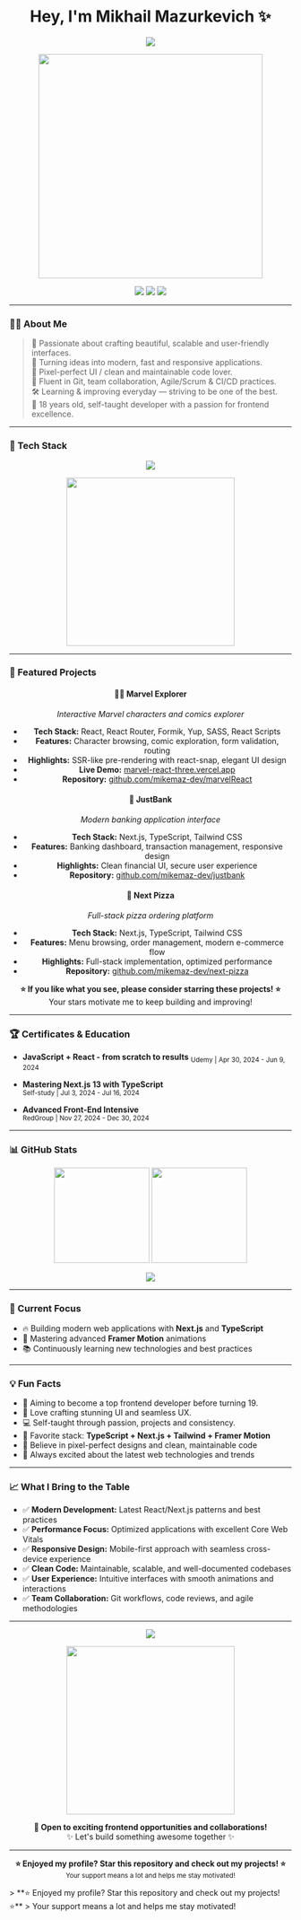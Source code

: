 <h1 align="center">Hey, I'm Mikhail Mazurkevich ✨</h1>
<p align="center">
  <img src="https://readme-typing-svg.herokuapp.com/?lines=Frontend+Developer;React%2FNext.js%2FTS%2FTailwind;Clean+UI%2C+Fast+UX%2C+Modern+Web;18+Years+Old+%7C+Self-Taught+Developer&center=true&width=1000&height=50" />
</p>

<p align="center">
  <img src="https://media.giphy.com/media/qgQUggAC3Pfv687qPC/giphy.gif" width="400" />
</p>

<p align="center">
  <a href="mailto:mazurkevich.mikhail.14@gmail.com"><img src="https://img.shields.io/badge/Email-red?logo=gmail&style=for-the-badge" /></a>
  <a href="https://www.instagram.com/mikemazdev/"><img src="https://img.shields.io/badge/Instagram-purple?logo=instagram&style=for-the-badge" /></a>
  <a href="https://mazurkevichmikhail.vercel.app/"><img src="https://img.shields.io/badge/Portfolio-blue?logo=vercel&style=for-the-badge" /></a>
</p>

---

### 👨‍💻 About Me

> 🧠 Passionate about crafting beautiful, scalable and user-friendly interfaces.  
> 🚀 Turning ideas into modern, fast and responsive applications.  
> 🧩 Pixel-perfect UI / clean and maintainable code lover.  
> 💬 Fluent in Git, team collaboration, Agile/Scrum & CI/CD practices.  
> 🛠️ Learning & improving everyday — striving to be one of the best.  
> 🎯 18 years old, self-taught developer with a passion for frontend excellence.

---

### 🚀 Tech Stack
<p align="center">
  <img src="https://skillicons.dev/icons?i=ts,js,react,nextjs,tailwind,html,css,sass,framer,git,vite,figma,vercel" /><br />
</p>

<p align="center">
  <img src="https://media.giphy.com/media/juua9i2c2fA0AIp2iq/giphy.gif" width="300" />
</p>

---

### 🎨 Featured Projects

<div align="center">

#### 🦸‍♂️ **Marvel Explorer**
*Interactive Marvel characters and comics explorer*
- **Tech Stack:** React, React Router, Formik, Yup, SASS, React Scripts
- **Features:** Character browsing, comic exploration, form validation, routing
- **Highlights:** SSR-like pre-rendering with react-snap, elegant UI design
- **Live Demo:** [marvel-react-three.vercel.app](https://marvel-react-three.vercel.app/)
- **Repository:** [github.com/mikemaz-dev/marvelReact](https://github.com/mikemaz-dev/marvelReact)

#### 🏦 **JustBank**
*Modern banking application interface*
- **Tech Stack:** Next.js, TypeScript, Tailwind CSS
- **Features:** Banking dashboard, transaction management, responsive design
- **Highlights:** Clean financial UI, secure user experience
- **Repository:** [github.com/mikemaz-dev/justbank](https://github.com/mikemaz-dev/justbank)

#### 🍕 **Next Pizza**
*Full-stack pizza ordering platform*
- **Tech Stack:** Next.js, TypeScript, Tailwind CSS
- **Features:** Menu browsing, order management, modern e-commerce flow
- **Highlights:** Full-stack implementation, optimized performance
- **Repository:** [github.com/mikemaz-dev/next-pizza](https://github.com/mikemaz-dev/next-pizza)

</div>

<p align="center">
  <strong>⭐ If you like what you see, please consider starring these projects! ⭐</strong><br/>
  Your stars motivate me to keep building and improving!
</p>

---

### 🏆 Certificates & Education

- **JavaScript + React - from scratch to results** 
  <sub>Udemy | Apr 30, 2024 - Jun 9, 2024</sub>

- **Mastering Next.js 13 with TypeScript**  
  <sub>Self-study | Jul 3, 2024 - Jul 16, 2024</sub>

- **Advanced Front-End Intensive**  
  <sub>RedGroup | Nov 27, 2024 - Dec 30, 2024</sub>

---

### 📊 GitHub Stats
<p align="center">
  <img src="https://github-readme-stats.vercel.app/api?username=mikemaz-dev&show_icons=true&theme=tokyonight&border_radius=10" height="170" />
  <img src="https://github-readme-stats.vercel.app/api/top-langs/?username=mikemaz-dev&layout=compact&theme=tokyonight&border_radius=10" height="170" />
</p>

<p align="center">
  <img src="https://github-readme-streak-stats.herokuapp.com/?user=mikemaz-dev&theme=tokyonight&border_radius=10" />
</p>

---

### 🎯 Current Focus

- 🔥 Building modern web applications with **Next.js** and **TypeScript**
- 🎨 Mastering advanced **Framer Motion** animations
- 📚 Continuously learning new technologies and best practices

---

### 💡 Fun Facts

- 🎯 Aiming to become a top frontend developer before turning 19.
- 🎨 Love crafting stunning UI and seamless UX.
- 💻 Self-taught through passion, projects and consistency.
- 🧪 Favorite stack: **TypeScript + Next.js + Tailwind + Framer Motion**
- 🌟 Believe in pixel-perfect designs and clean, maintainable code
- 🚀 Always excited about the latest web technologies and trends

---

### 📈 What I Bring to the Table

- ✅ **Modern Development:** Latest React/Next.js patterns and best practices
- ✅ **Performance Focus:** Optimized applications with excellent Core Web Vitals
- ✅ **Responsive Design:** Mobile-first approach with seamless cross-device experience
- ✅ **Clean Code:** Maintainable, scalable, and well-documented codebases
- ✅ **User Experience:** Intuitive interfaces with smooth animations and interactions
- ✅ **Team Collaboration:** Git workflows, code reviews, and agile methodologies

---

<p align="center">
  <img src="https://github-profile-trophy.vercel.app/?username=mikemaz-dev&theme=gruvbox&margin-w=10&margin-h=10" />
</p>

<p align="center">
  <img src="https://media.giphy.com/media/Y4bzv6DYbYzy8jDnoW/giphy.gif" width="300" />
</p>

<p align="center">
  <strong>💼 Open to exciting frontend opportunities and collaborations!</strong><br/>
  ✨ Let's build something awesome together ✨
</p>

---

<p align="center">
  <strong>⭐ Enjoyed my profile? Star this repository and check out my projects! ⭐</strong><br/>
  <sub>Your support means a lot and helps me stay motivated!</sub>
</p>
> **⭐ Enjoyed my profile? Star this repository and check out my projects! ⭐**  
> Your support means a lot and helps me stay motivated!
